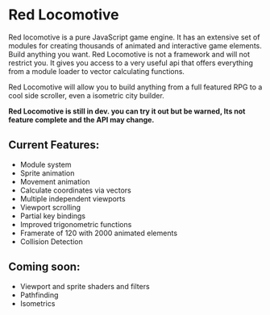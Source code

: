 Red Locomotive
==============

Red locomotive is a pure JavaScript game engine. It has an extensive set of modules for creating thousands of animated
and interactive game elements. Build anything you want. Red Locomotive is not a framework and will not restrict you.
It gives you access to a very useful api that offers everything from a module loader to vector calculating functions.

Red Locomotive will allow you to build anything from a full featured RPG to a cool side scroller, even a isometric city
builder.

**Red Locomotive is still in dev. you can try it out but be warned, Its not feature complete and the API may change.**

Current Features:
-----------------
- Module system
- Sprite animation
- Movement animation
- Calculate coordinates via vectors
- Multiple independent viewports
- Viewport scrolling
- Partial key bindings
- Improved trigonometric functions
- Framerate of 120 with 2000 animated elements
- Collision Detection

Coming soon:
------------
- Viewport and sprite shaders and filters
- Pathfinding
- Isometrics

